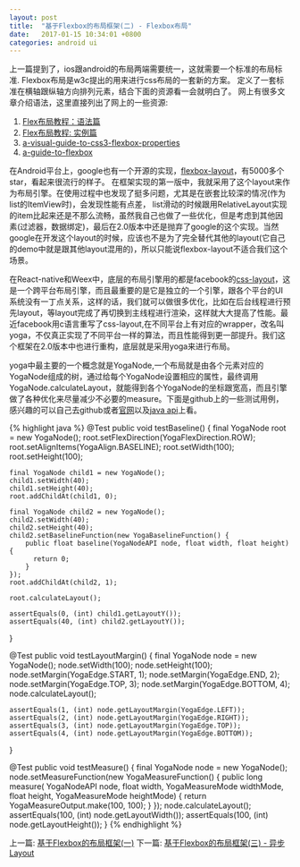 ```yaml
---
layout: post
title:  "基于Flexbox的布局框架(二) - Flexbox布局"
date:   2017-01-15 10:34:01 +0800
categories: android ui
---
```

上一篇提到了，ios跟android的布局两端需要统一，这就需要一个标准的布局标准. Flexbox布局是w3c提出的用来进行css布局的一套新的方案。
定义了一套标准在横轴跟纵轴方向排列元素，结合下面的资源看一会就明白了。
网上有很多文章介绍语法，这里直接列出了网上的一些资源:

1. [Flex布局教程：语法篇][flexbox语法]
2. [Flex布局教程: 实例篇][flexbox示例]
3. [a-visual-guide-to-css3-flexbox-properties][flexbox guide]
4. [a-guide-to-flexbox][guide to flexbox]

在Android平台上，google也有一个开源的实现，[flexbox-layout][flexbox-layout github]，有5000多个star，看起来很流行的样子。
在框架实现的第一版中，我就采用了这个layout来作为布局引擎。在使用过程中也发现了挺多问题，尤其是在嵌套比较深的情况(作为list的ItemView时)，会发现性能有点差，
list滑动的时候跟用RelativeLayout实现的item比起来还是不那么流畅，虽然我自己也做了一些优化，但是考虑到其他因素(过滤器，数据绑定)，最后在2.0版本中还是抛弃了google的这个实现。当然google在开发这个layout的时候，应该也不是为了完全替代其他的layout(它自己的demo中就是跟其他layout混用的)，所以只能说flexbox-layout不适合我们这个场景。

在React-native和Weex中，底层的布局引擎用的都是facebook的[css-layout][yoga github]，这是一个跨平台布局引擎，而且最重要的是它是独立的一个引擎，跟各个平台的UI系统没有一丁点关系，这样的话，我们就可以做很多优化，比如在后台线程进行预先layout，等layout完成了再切换到主线程进行渲染，这样就大大提高了性能。最近facebook用c语言重写了css-layout,在不同平台上有对应的wrapper，改名叫yoga，不仅真正实现了不同平台一样的算法，而且性能得到更一部提升。我们这个框架在2.0版本中也进行重构，底层就是采用yoga来进行布局。

yoga中最主要的一个概念就是YogaNode,一个布局就是由各个元素对应的YogaNode组成的树，通过给每个YogaNode设置相应的属性，最终调用YogaNode.calculateLayout，就能得到各个YogaNode的坐标跟宽高，而且引擎做了各种优化来尽量减少不必要的measure。下面是github上的一些测试用例，感兴趣的可以自己去github或者[官网][yoga website]以及[java api][yoga java api]上看。

{% highlight java %}
@Test
  public void testBaseline() {
    final YogaNode root = new YogaNode();
    root.setFlexDirection(YogaFlexDirection.ROW);
    root.setAlignItems(YogaAlign.BASELINE);
    root.setWidth(100);
    root.setHeight(100);

    final YogaNode child1 = new YogaNode();
    child1.setWidth(40);
    child1.setHeight(40);
    root.addChildAt(child1, 0);

    final YogaNode child2 = new YogaNode();
    child2.setWidth(40);
    child2.setHeight(40);
    child2.setBaselineFunction(new YogaBaselineFunction() {
        public float baseline(YogaNodeAPI node, float width, float height) {
          return 0;
        }
    });
    root.addChildAt(child2, 1);

    root.calculateLayout();

    assertEquals(0, (int) child1.getLayoutY());
    assertEquals(40, (int) child2.getLayoutY());
  }

  @Test
  public void testLayoutMargin() {
    final YogaNode node = new YogaNode();
    node.setWidth(100);
    node.setHeight(100);
    node.setMargin(YogaEdge.START, 1);
    node.setMargin(YogaEdge.END, 2);
    node.setMargin(YogaEdge.TOP, 3);
    node.setMargin(YogaEdge.BOTTOM, 4);
    node.calculateLayout();

    assertEquals(1, (int) node.getLayoutMargin(YogaEdge.LEFT));
    assertEquals(2, (int) node.getLayoutMargin(YogaEdge.RIGHT));
    assertEquals(3, (int) node.getLayoutMargin(YogaEdge.TOP));
    assertEquals(4, (int) node.getLayoutMargin(YogaEdge.BOTTOM));
  }

@Test
  public void testMeasure() {
    final YogaNode node = new YogaNode();
    node.setMeasureFunction(new YogaMeasureFunction() {
        public long measure(
            YogaNodeAPI node,
            float width,
            YogaMeasureMode widthMode,
            float height,
            YogaMeasureMode heightMode) {
          return YogaMeasureOutput.make(100, 100);
        }
    });
    node.calculateLayout();
    assertEquals(100, (int) node.getLayoutWidth());
    assertEquals(100, (int) node.getLayoutHeight());
  }
{% endhighlight %}


上一篇:
[基于Flexbox的布局框架(一)][part1]
下一篇:
[基于Flexbox的布局框架(三) - 异步Layout][part3]

[flexbox语法]:http://www.ruanyifeng.com/blog/2015/07/flex-grammar.html?utm_source=tuicool
[flexbox示例]:http://www.ruanyifeng.com/blog/2015/07/flex-examples.html
[flexbox guide]:https://scotch.io/tutorials/a-visual-guide-to-css3-flexbox-properties
[guide to flexbox]:https://css-tricks.com/snippets/css/a-guide-to-flexbox/
[flexbox-layout github]:https://github.com/google/flexbox-layout/
[yoga github]:https://github.com/facebook/yoga
[yoga website]:https://facebook.github.io/yoga/
[yoga java api]:https://facebook.github.io/yoga/docs/api/java/
[part1]:https://shuijwan.github.io/android/ui/2017/01/14/基于Flexbox的布局框架(-).html
[part3]:http://jekyllrb.com/docs/home
